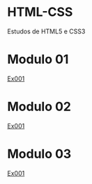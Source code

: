 # HTML-CSS
 Estudos de HTML5 e CSS3

<div>
<h1>Modulo 01</h1>
<a href="modulo01/ex001/index.html">Ex001</a>

</div>

<div>
<h1>Modulo 02</h1>
 <a href="modulo02/ex001/cor01.html">Ex001</a>
 </div>

<div>
<h1>Modulo 03</h1>
 <a href="modulo03/ex001/fundo01.html">Ex001</a>
 </div>
